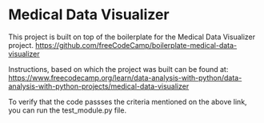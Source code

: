 # Medical Data Visualizer

This project is built on top of the boilerplate for the Medical Data Visualizer project.
https://github.com/freeCodeCamp/boilerplate-medical-data-visualizer

Instructions, based on which the project was built can be found at:
https://www.freecodecamp.org/learn/data-analysis-with-python/data-analysis-with-python-projects/medical-data-visualizer

To verify that the code passses the criteria mentioned on the above link, you can run the test_module.py file.